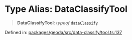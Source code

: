 # Type Alias: DataClassifyTool

> **DataClassifyTool**: *typeof* [`dataClassify`](../variables/dataClassify.md)

Defined in: [packages/geoda/src/data-classify/tool.ts:137](https://github.com/GeoDaCenter/openassistant/blob/2c7e2a603db0fcbd6603996e5ea15006191c5f7f/packages/geoda/src/data-classify/tool.ts#L137)
